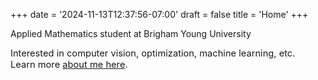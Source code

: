 +++
date = '2024-11-13T12:37:56-07:00'
draft = false
title = 'Home'
+++

Applied Mathematics student at Brigham Young University

<div style="font-size: 11pt;">
    Interested in computer vision, optimization, machine learning, etc.<br>Learn more <a href="/about">about me here</a>.
    <!--
    <br><br>
    <i>
        <b>I'm looking for an internship</b> in the summer of 2025! Review my <a href="/resume">resume</a> and <a href="/projects">projects</a>. Contact me via email at 
        <a href="mailto:me@matthewward.info">me@matthewward.info</a> or through the 
        <a href="/contact">Contact</a> page on this site.
    </i>
    -->
</div>
